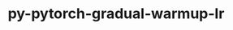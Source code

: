 ---
title: "py-pytorch-gradual-warmup-lr"
layout: cache
categories: [package, develop]
meta: {"compilers": ["none"], "num_specs": 43, "num_specs_by_stack": {"ml-darwin-aarch64-mps": 14, "ml-linux-aarch64-cpu": 14, "ml-linux-aarch64-cuda": 15, "ml-linux-x86_64-cpu": 14, "ml-linux-x86_64-cuda": 14, "root": 43}, "oss": ["sequoia", "ubuntu24.04"], "platforms": ["darwin", "linux"], "stacks": ["ml-darwin-aarch64-mps", "ml-linux-aarch64-cpu", "ml-linux-aarch64-cuda", "ml-linux-x86_64-cpu", "ml-linux-x86_64-cuda", "root"], "targets": ["aarch64", "x86_64_v3"], "versions": ["0.3.2"]}
spec_details: [{"compiler": "none", "hash": "2pawfbi5ju5lnh6trwf7hdni27rr475q", "os": "ubuntu24.04", "platform": "linux", "size": "-", "stacks": ["ml-linux-x86_64-cpu", "ml-linux-x86_64-cuda", "root"], "target": "x86_64_v3", "variants": ["build_system=python_pip"], "versions": ["0.3.2"]}, {"compiler": "none", "hash": "3qv4fpir27rdte3tothdzp6s5eqviadr", "os": "ubuntu24.04", "platform": "linux", "size": "-", "stacks": ["ml-linux-aarch64-cpu", "ml-linux-aarch64-cuda", "root"], "target": "aarch64", "variants": ["build_system=python_pip"], "versions": ["0.3.2"]}, {"compiler": "none", "hash": "77andpiduully5ojgpyebszmvpck4mr4", "os": "ubuntu24.04", "platform": "linux", "size": "-", "stacks": ["ml-linux-aarch64-cpu", "ml-linux-aarch64-cuda", "root"], "target": "aarch64", "variants": ["build_system=python_pip"], "versions": ["0.3.2"]}, {"compiler": "none", "hash": "7sad6zj7atfisijlixpbcbju23kq5vnx", "os": "ubuntu24.04", "platform": "linux", "size": "-", "stacks": ["ml-linux-aarch64-cpu", "ml-linux-aarch64-cuda", "root"], "target": "aarch64", "variants": ["build_system=python_pip"], "versions": ["0.3.2"]}, {"compiler": "none", "hash": "7zq33kfnuyvh6odi5dnwbhh5niez77oq", "os": "ubuntu24.04", "platform": "linux", "size": "-", "stacks": ["ml-linux-aarch64-cpu", "ml-linux-aarch64-cuda", "root"], "target": "aarch64", "variants": ["build_system=python_pip"], "versions": ["0.3.2"]}, {"compiler": "none", "hash": "ahkyyhlhsmqrhnegxoj7tixjujna5xw4", "os": "ubuntu24.04", "platform": "linux", "size": "-", "stacks": ["ml-linux-aarch64-cpu", "ml-linux-aarch64-cuda", "root"], "target": "aarch64", "variants": ["build_system=python_pip"], "versions": ["0.3.2"]}, {"compiler": "none", "hash": "bkivi7u3q6zh6cm2ez7pmf5umdtih45d", "os": "sequoia", "platform": "darwin", "size": "-", "stacks": ["ml-darwin-aarch64-mps", "root"], "target": "aarch64", "variants": ["build_system=python_pip"], "versions": ["0.3.2"]}, {"compiler": "none", "hash": "crdyias4nvut5r3mzfwzb2dwh4j67osv", "os": "ubuntu24.04", "platform": "linux", "size": "-", "stacks": ["ml-linux-x86_64-cpu", "ml-linux-x86_64-cuda", "root"], "target": "x86_64_v3", "variants": ["build_system=python_pip"], "versions": ["0.3.2"]}, {"compiler": "none", "hash": "dxjfdqw757hv6kkjhkgcuzrg2kd74dr6", "os": "ubuntu24.04", "platform": "linux", "size": "-", "stacks": ["ml-linux-x86_64-cpu", "ml-linux-x86_64-cuda", "root"], "target": "x86_64_v3", "variants": ["build_system=python_pip"], "versions": ["0.3.2"]}, {"compiler": "none", "hash": "egncufrfpg3ime4fgaexy7rltvabnera", "os": "sequoia", "platform": "darwin", "size": "-", "stacks": ["ml-darwin-aarch64-mps", "root"], "target": "aarch64", "variants": ["build_system=python_pip"], "versions": ["0.3.2"]}, {"compiler": "none", "hash": "eom3vgmvq6wyx5zjwaan6sysfqoz475g", "os": "sequoia", "platform": "darwin", "size": "-", "stacks": ["ml-darwin-aarch64-mps", "root"], "target": "aarch64", "variants": ["build_system=python_pip"], "versions": ["0.3.2"]}, {"compiler": "none", "hash": "eysoczhpgixoq3z4y36i5rt7d5rgdqte", "os": "ubuntu24.04", "platform": "linux", "size": "-", "stacks": ["ml-linux-aarch64-cpu", "ml-linux-aarch64-cuda", "root"], "target": "aarch64", "variants": ["build_system=python_pip"], "versions": ["0.3.2"]}, {"compiler": "none", "hash": "f2rnf4ufhqhgwg3oh4vk23fcu2dktlg3", "os": "ubuntu24.04", "platform": "linux", "size": "-", "stacks": ["ml-linux-x86_64-cpu", "ml-linux-x86_64-cuda", "root"], "target": "x86_64_v3", "variants": ["build_system=python_pip"], "versions": ["0.3.2"]}, {"compiler": "none", "hash": "fap3ui54nbxffk4f6p3fg6em7kfztpkp", "os": "sequoia", "platform": "darwin", "size": "-", "stacks": ["ml-darwin-aarch64-mps", "root"], "target": "aarch64", "variants": ["build_system=python_pip"], "versions": ["0.3.2"]}, {"compiler": "none", "hash": "gbgewelifcnfctw2vg4nqmqvvasupuyn", "os": "ubuntu24.04", "platform": "linux", "size": "-", "stacks": ["ml-linux-x86_64-cpu", "ml-linux-x86_64-cuda", "root"], "target": "x86_64_v3", "variants": ["build_system=python_pip"], "versions": ["0.3.2"]}, {"compiler": "none", "hash": "gdcx6h4lrannwgnd22pi5zdug6s36w4f", "os": "ubuntu24.04", "platform": "linux", "size": "-", "stacks": ["ml-linux-x86_64-cpu", "ml-linux-x86_64-cuda", "root"], "target": "x86_64_v3", "variants": ["build_system=python_pip"], "versions": ["0.3.2"]}, {"compiler": "none", "hash": "hqec3guyfng6hxluuvffk6ojif7f4ey7", "os": "ubuntu24.04", "platform": "linux", "size": "-", "stacks": ["ml-linux-aarch64-cuda", "root"], "target": "aarch64", "variants": ["build_system=python_pip"], "versions": ["0.3.2"]}, {"compiler": "none", "hash": "hqhiivvxzalsmolm37tynvjd5il52rvj", "os": "sequoia", "platform": "darwin", "size": "-", "stacks": ["ml-darwin-aarch64-mps", "root"], "target": "aarch64", "variants": ["build_system=python_pip"], "versions": ["0.3.2"]}, {"compiler": "none", "hash": "huk422kwghsqn5wyicuw6me4dd2ve5ce", "os": "sequoia", "platform": "darwin", "size": "-", "stacks": ["ml-darwin-aarch64-mps", "root"], "target": "aarch64", "variants": ["build_system=python_pip"], "versions": ["0.3.2"]}, {"compiler": "none", "hash": "iz3tjl3twrpolcwupxqznzugk2plojbj", "os": "ubuntu24.04", "platform": "linux", "size": "-", "stacks": ["ml-linux-x86_64-cpu", "ml-linux-x86_64-cuda", "root"], "target": "x86_64_v3", "variants": ["build_system=python_pip"], "versions": ["0.3.2"]}, {"compiler": "none", "hash": "izru6lbfa6esj5n2cfakyvfvk5ty4qz5", "os": "sequoia", "platform": "darwin", "size": "-", "stacks": ["ml-darwin-aarch64-mps", "root"], "target": "aarch64", "variants": ["build_system=python_pip"], "versions": ["0.3.2"]}, {"compiler": "none", "hash": "j4whlj2ocsz3lkqnvsgqf5njinkpwqf6", "os": "ubuntu24.04", "platform": "linux", "size": "-", "stacks": ["ml-linux-aarch64-cpu", "ml-linux-aarch64-cuda", "root"], "target": "aarch64", "variants": ["build_system=python_pip"], "versions": ["0.3.2"]}, {"compiler": "none", "hash": "jd3fdwsxrj2n4b6owlvlzz5m5pfd2hxp", "os": "sequoia", "platform": "darwin", "size": "-", "stacks": ["ml-darwin-aarch64-mps", "root"], "target": "aarch64", "variants": ["build_system=python_pip"], "versions": ["0.3.2"]}, {"compiler": "none", "hash": "kbpqxhudzb6yit4dwng72wwwpxcy3kdq", "os": "ubuntu24.04", "platform": "linux", "size": "-", "stacks": ["ml-linux-x86_64-cpu", "ml-linux-x86_64-cuda", "root"], "target": "x86_64_v3", "variants": ["build_system=python_pip"], "versions": ["0.3.2"]}, {"compiler": "none", "hash": "kk53op5z45bksxbo7irkm3dx2mv4m3yk", "os": "ubuntu24.04", "platform": "linux", "size": "-", "stacks": ["ml-linux-x86_64-cpu", "ml-linux-x86_64-cuda", "root"], "target": "x86_64_v3", "variants": ["build_system=python_pip"], "versions": ["0.3.2"]}, {"compiler": "none", "hash": "kpzxex4bbbdnvehkdl64ocxtoslpcnfl", "os": "ubuntu24.04", "platform": "linux", "size": "-", "stacks": ["ml-linux-aarch64-cpu", "ml-linux-aarch64-cuda", "root"], "target": "aarch64", "variants": ["build_system=python_pip"], "versions": ["0.3.2"]}, {"compiler": "none", "hash": "la5tcsqthvow5sbho7pg2csyfxsdqnfd", "os": "ubuntu24.04", "platform": "linux", "size": "-", "stacks": ["ml-linux-aarch64-cpu", "ml-linux-aarch64-cuda", "root"], "target": "aarch64", "variants": ["build_system=python_pip"], "versions": ["0.3.2"]}, {"compiler": "none", "hash": "mhbpqpg2thwlewqxmgtcsksdevoi2n7v", "os": "sequoia", "platform": "darwin", "size": "-", "stacks": ["ml-darwin-aarch64-mps", "root"], "target": "aarch64", "variants": ["build_system=python_pip"], "versions": ["0.3.2"]}, {"compiler": "none", "hash": "nds7o7hzv757mywatftp3wi43fgx4qq4", "os": "ubuntu24.04", "platform": "linux", "size": "-", "stacks": ["ml-linux-x86_64-cpu", "ml-linux-x86_64-cuda", "root"], "target": "x86_64_v3", "variants": ["build_system=python_pip"], "versions": ["0.3.2"]}, {"compiler": "none", "hash": "nnm2bpfyensvspyqgfcan56othkyzc4j", "os": "ubuntu24.04", "platform": "linux", "size": "-", "stacks": ["ml-linux-x86_64-cpu", "ml-linux-x86_64-cuda", "root"], "target": "x86_64_v3", "variants": ["build_system=python_pip"], "versions": ["0.3.2"]}, {"compiler": "none", "hash": "oahufbet5mtnyynlilbmlbjzkspu3ap4", "os": "ubuntu24.04", "platform": "linux", "size": "-", "stacks": ["ml-linux-aarch64-cpu", "ml-linux-aarch64-cuda", "root"], "target": "aarch64", "variants": ["build_system=python_pip"], "versions": ["0.3.2"]}, {"compiler": "none", "hash": "ob3yknwgnes4brl7bpakwfdbhniiu7t4", "os": "ubuntu24.04", "platform": "linux", "size": "-", "stacks": ["ml-linux-x86_64-cpu", "ml-linux-x86_64-cuda", "root"], "target": "x86_64_v3", "variants": ["build_system=python_pip"], "versions": ["0.3.2"]}, {"compiler": "none", "hash": "ornvltyo5xjzsnl44fptlg4spd5dyxuw", "os": "ubuntu24.04", "platform": "linux", "size": "-", "stacks": ["ml-linux-x86_64-cpu", "ml-linux-x86_64-cuda", "root"], "target": "x86_64_v3", "variants": ["build_system=python_pip"], "versions": ["0.3.2"]}, {"compiler": "none", "hash": "qjveitzun6b7f7qtayus4dx3xaqkfkht", "os": "ubuntu24.04", "platform": "linux", "size": "-", "stacks": ["ml-linux-aarch64-cpu", "ml-linux-aarch64-cuda", "root"], "target": "aarch64", "variants": ["build_system=python_pip"], "versions": ["0.3.2"]}, {"compiler": "none", "hash": "raxb7edephkasg2owbm3mru3ry4sarpy", "os": "ubuntu24.04", "platform": "linux", "size": "-", "stacks": ["ml-linux-aarch64-cpu", "ml-linux-aarch64-cuda", "root"], "target": "aarch64", "variants": ["build_system=python_pip"], "versions": ["0.3.2"]}, {"compiler": "none", "hash": "riuve7eybrjo4y6tvj3h5hcknfi5q2qx", "os": "ubuntu24.04", "platform": "linux", "size": "-", "stacks": ["ml-linux-x86_64-cpu", "ml-linux-x86_64-cuda", "root"], "target": "x86_64_v3", "variants": ["build_system=python_pip"], "versions": ["0.3.2"]}, {"compiler": "none", "hash": "v2lqdskxwccvxhpwxnghwwgpl3kps3de", "os": "sequoia", "platform": "darwin", "size": "-", "stacks": ["ml-darwin-aarch64-mps", "root"], "target": "aarch64", "variants": ["build_system=python_pip"], "versions": ["0.3.2"]}, {"compiler": "none", "hash": "vdzgzv53f7k6rfcu3uso66hotlhpbp7e", "os": "sequoia", "platform": "darwin", "size": "-", "stacks": ["ml-darwin-aarch64-mps", "root"], "target": "aarch64", "variants": ["build_system=python_pip"], "versions": ["0.3.2"]}, {"compiler": "none", "hash": "vihdz75s2gpcnokjpgozdqp4l775kbkh", "os": "sequoia", "platform": "darwin", "size": "-", "stacks": ["ml-darwin-aarch64-mps", "root"], "target": "aarch64", "variants": ["build_system=python_pip"], "versions": ["0.3.2"]}, {"compiler": "none", "hash": "wfgzdmukxzwymygpqkgrjfs47iuag6xz", "os": "sequoia", "platform": "darwin", "size": "-", "stacks": ["ml-darwin-aarch64-mps", "root"], "target": "aarch64", "variants": ["build_system=python_pip"], "versions": ["0.3.2"]}, {"compiler": "none", "hash": "wgkrc3nyw5p5zgx7fsjrn6aipf3zk5wf", "os": "ubuntu24.04", "platform": "linux", "size": "-", "stacks": ["ml-linux-aarch64-cpu", "ml-linux-aarch64-cuda", "root"], "target": "aarch64", "variants": ["build_system=python_pip"], "versions": ["0.3.2"]}, {"compiler": "none", "hash": "xun4ann475n5i6m5qtku7m6uyytjv4et", "os": "ubuntu24.04", "platform": "linux", "size": "-", "stacks": ["ml-linux-aarch64-cpu", "ml-linux-aarch64-cuda", "root"], "target": "aarch64", "variants": ["build_system=python_pip"], "versions": ["0.3.2"]}, {"compiler": "none", "hash": "yyrid5fwyswm7d2mk55jmkpexr6wcawf", "os": "sequoia", "platform": "darwin", "size": "-", "stacks": ["ml-darwin-aarch64-mps", "root"], "target": "aarch64", "variants": ["build_system=python_pip"], "versions": ["0.3.2"]}]
---